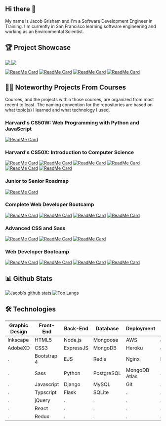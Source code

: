 ## Hi there 👋
My name is Jacob Grisham and I'm a Software Development Engineer in Training. I'm currently in San Francisco learning software engineering and working as an Environmental Scientist.

## 🏆 Project Showcase
<a href="https://github.com/JacobGrisham/Data-Structures-and-Algorithms-Visualizer">
  <img align="center" src="https://github-readme-stats.vercel.app/api/pin/?username=JacobGrisham&repo=Data-Structures-and-Algorithms-Visualizer" />
</a>
<a href="https://github.com/JacobGrisham/Finance-Full-Stack-Web-App-using-Flask-and-SQLite">
  <img align="center" src="https://github-readme-stats.vercel.app/api/pin/?username=JacobGrisham&repo=Finance-Full-Stack-Web-App-using-Flask-and-SQLite" />
</a>

[![ReadMe Card](https://github-readme-stats.vercel.app/api/pin/?username=JacobGrisham&repo=Data-Structures-and-Algorithms-Visualizer&theme=prussian)](https://github.com/JacobGrisham/Data-Structures-and-Algorithms-Visualizer)
[![ReadMe Card](https://github-readme-stats.vercel.app/api/pin/?username=JacobGrisham&repo=Finance-Full-Stack-Web-App-using-Flask-and-SQLite&theme=prussian)](https://github.com/JacobGrisham/Finance-Full-Stack-Web-App-using-Flask-and-SQLite)
[![ReadMe Card](https://github-readme-stats.vercel.app/api/pin/?username=JacobGrisham&repo=Star-Wars-Front-End-Web-App-using-Flask&theme=prussian)](https://github.com/JacobGrisham/Star-Wars-Front-End-Web-App-using-Flask)
[![ReadMe Card](https://github-readme-stats.vercel.app/api/pin/?username=JacobGrisham&repo=YelpCamp&theme=prussian)](https://github.com/JacobGrisham/YelpCamp)

## 👩‍🏫 Noteworthy Projects From Courses
Courses, and the projects within those courses, are organized from most recent to least. The naming convention for the repositories are based on what topic(s) I learned and what technology I used.

### Harvard's CS50W: Web Programming with Python and JavaScript
[![ReadMe Card](https://github-readme-stats.vercel.app/api/pin/?username=JacobGrisham&repo=Google-Homepage-HTML-and-CSS&theme=prussian)](https://github.com/JacobGrisham/Google-Homepage-HTML-and-CSS)

### Harvard's CS50X: Introduction to Computer Science
[![ReadMe Card](https://github-readme-stats.vercel.app/api/pin/?username=JacobGrisham&repo=DNA-Identification-Algorithm-using-Python&theme=prussian)](https://github.com/JacobGrisham/DNA-Identification-Algorithm-using-Python)
[![ReadMe Card](https://github-readme-stats.vercel.app/api/pin/?username=JacobGrisham&repo=Spell-Checker-Data-Structures-using-C&theme=prussian)](https://github.com/JacobGrisham/Spell-Checker-Data-Structures-using-C)
[![ReadMe Card](https://github-readme-stats.vercel.app/api/pin/?username=JacobGrisham&repo=Photo-Filters-and-Memory-using-C&theme=prussian)](https://github.com/JacobGrisham/Photo-Filters-and-Memory-using-C)
[![ReadMe Card](https://github-readme-stats.vercel.app/api/pin/?username=JacobGrisham&repo=Photo-Recovery-and-Memory-using-C&theme=prussian)](https://github.com/JacobGrisham/Photo-Recovery-and-Memory-using-C)
[![ReadMe Card](https://github-readme-stats.vercel.app/api/pin/?username=JacobGrisham&repo=Text-Analysis-Arrays-using-C&theme=prussian)](https://github.com/JacobGrisham/Text-Analysis-Arrays-using-C)
[![ReadMe Card](https://github-readme-stats.vercel.app/api/pin/?username=JacobGrisham&repo=Encryption-Arrays-using-C&theme=prussian)](https://github.com/JacobGrisham/Encryption-Arrays-using-C)

### Junior to Senior Roadmap
[![ReadMe Card](https://github-readme-stats.vercel.app/api/pin/?username=JacobGrisham&repo=CircleCI&theme=prussian)](https://github.com/JacobGrisham/CircleCI)

### Complete Web Developer Bootcamp
[![ReadMe Card](https://github-readme-stats.vercel.app/api/pin/?username=JacobGrisham&repo=React.js-Advanced&theme=prussian)](https://github.com/JacobGrisham/React.js-Advanced)
[![ReadMe Card](https://github-readme-stats.vercel.app/api/pin/?username=JacobGrisham&repo=React.js-Fundamentals&theme=prussian)](https://github.com/JacobGrisham/React.js-Fundamentals)
[![ReadMe Card](https://github-readme-stats.vercel.app/api/pin/?username=JacobGrisham&repo=DOM-Manipulation-using-Javascript-and-Jquery&theme=prussian)](https://github.com/JacobGrisham/DOM-Manipulation-using-Javascript-and-Jquery)
[![ReadMe Card](https://github-readme-stats.vercel.app/api/pin/?username=JacobGrisham&repo=DOM-Manipulation-using-Javascript&theme=prussian)](https://github.com/JacobGrisham/DOM-Manipulation-using-Javascript)

### Advanced CSS and Sass
[![ReadMe Card](https://github-readme-stats.vercel.app/api/pin/?username=JacobGrisham&repo=Grid-Layout-with-Responsive-Design&theme=prussian)](https://github.com/JacobGrisham/Grid-Layout-with-Responsive-Design)
[![ReadMe Card](https://github-readme-stats.vercel.app/api/pin/?username=JacobGrisham&repo=Flexbox-Layout-with-Responsive-Design&theme=prussian)](https://github.com/JacobGrisham/Flexbox-Layout-with-Responsive-Design)
[![ReadMe Card](https://github-readme-stats.vercel.app/api/pin/?username=JacobGrisham&repo=Float-Layout-with-Advanced-Responsive-Design&theme=prussian)](https://github.com/JacobGrisham/Float-Layout-with-Advanced-Responsive-Design)

### Web Developer Bootcamp
[![ReadMe Card](https://github-readme-stats.vercel.app/api/pin/?username=JacobGrisham&repo=Advanced-Express.js&theme=prussian)](https://github.com/JacobGrisham/Advanced-Express.js)
[![ReadMe Card](https://github-readme-stats.vercel.app/api/pin/?username=JacobGrisham&repo=Introduction-to-API-s&theme=prussian)](https://github.com/JacobGrisham/Introduction-to-API-s)
[![ReadMe Card](https://github-readme-stats.vercel.app/api/pin/?username=JacobGrisham&repo=Authentication&theme=prussian)](https://github.com/JacobGrisham/Authentication)
[![ReadMe Card](https://github-readme-stats.vercel.app/api/pin/?username=JacobGrisham&repo=RESTful-Routing&theme=prussian)](https://github.com/JacobGrisham/RESTful-Routing)

## 📊 Github Stats
[![Jacob's github stats](https://github-readme-stats.vercel.app/api?username=JacobGrisham&show_icons=true&theme=prussian)](https://github.com/JacobGrisham/JacobGrisham) [![Top Langs](https://github-readme-stats.vercel.app/api/top-langs/?username=JacobGrisham&langs_count=4&theme=prussian)](https://github.com/JacobGrisham/JacobGrisham)

## 🛠 Technologies
Graphic Design|Front-End  |Back-End |Database  |Deployment   |Testing    |Dev-Ops
------------- | --------- | ------- | ---------| ----------- | --------- | ----------
Inkscape	    |HTML5	    |Node.js  |Mongoose  |AWS	         |Jest       |CircleCI
AdobeXD			  |CSS3		    |ExpressJS|MongoDB   |Heroku       |Jasmine    |CodeClimate
.			        |Bootstrap 4|EJS	    |Redis		 |Nginx		     |Lighthouse |Codacy
.			        |Sass       |Python		|PostgreSQL|MongoDB Atlas|.          |Docker
.             |Javascript |Django   |MySQL     |Git          |.          |Webpack
.             |Typscript  |Flask    |SQLite    |.            |.          |Git
.             |jQuery     |.        |.         |.            |.          |Github
.             |React      |.        |.         |.            |.          |.
.             |Redux      |.        |.         |.            |.          |.